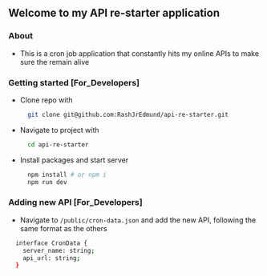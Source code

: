 ## Welcome to my API re-starter application

### About

- This is a cron job application that constantly hits my online APIs to make sure the remain alive

### Getting started [For_Developers]

- Clone repo with

    ```bash
      git clone git@github.com:RashJrEdmund/api-re-starter.git
    ```

- Navigate to project with

    ```bash
      cd api-re-starter
    ```

- Install packages and start server

    ```bash
      npm install # or npm i
      npm run dev
    ```

### Adding new API [For_Developers]

- Navigate to `/public/cron-data.json` and add the new API, following the same format as the others

```bash
  interface CronData {
    server_name: string;
    api_url: string;
  }
```
